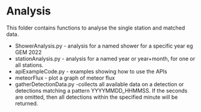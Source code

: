 # Analysis 

This folder contains functions to analyse the single station and matched data.

* ShowerAnalysis.py - analysis for a named shower for a specific year eg GEM 2022
* stationAnalysis.py - analysis for a named year or year+month, for one or all stations. 
* apiExampleCode.py - examples showing how to use the APIs
* meteorFlux - plot a graph of meteor flux
* gatherDetectionData.py -collects all available data on a detection or detections matching a pattern YYYYMMDD_HHMMSS. If the seconds are omitted, then all detections within the specified minute will be returned. 
 
